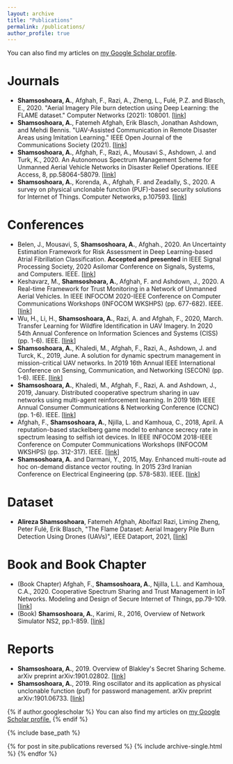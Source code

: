 ```yaml
---
layout: archive
title: "Publications"
permalink: /publications/
author_profile: true
---
```


You can also find my articles on [my Google Scholar profile](https://scholar.google.com/citations?user=1IDrN5QAAAAJ&hl=en&oi=ao).

Journals
==========
* **Shamsoshoara, A.**, Afghah, F., Razi, A., Zheng, L., Fulé, P.Z. and Blasch, E., 2020. "Aerial Imagery Pile burn detection using Deep Learning: the FLAME dataset." Computer Networks (2021): 108001. [[link](https://www.sciencedirect.com/science/article/pii/S1389128621001201)]
* **Shamsoshoara, A.**, Fatemeh Afghah, Erik Blasch, Jonathan Ashdown, and Mehdi Bennis. "UAV-Assisted Communication in Remote Disaster Areas using Imitation Learning." IEEE Open Journal of the Communications Society (2021). [[link](https://ieeexplore.ieee.org/abstract/document/9381488)]
* **Shamsoshoara, A.**, Afghah, F., Razi, A.,  Mousavi S., Ashdown, J. and Turk, K., 2020. An Autonomous Spectrum Management Scheme for Unmanned Aerial Vehicle Networks in Disaster Relief Operations. IEEE Access, 8, pp.58064-58079. [[link](https://ieeexplore.ieee.org/abstract/document/9046033)]
* **Shamsoshoara, A.**, Korenda, A., Afghah, F. and Zeadally, S., 2020. A survey on physical unclonable function (PUF)-based security solutions for Internet of Things. Computer Networks, p.107593. [[link](https://www.sciencedirect.com/science/article/pii/S1389128620312275)]

Conferences 
==========
* Belen, J., Mousavi, S, **Shamsoshoara, A.**, Afghah., 2020. An Uncertainty Estimation Framework for Risk Assessment in Deep Learning-based Atrial Fibrillation Classification. **Accepted and presented** in IEEE Signal Processing Society, 2020 Asilomar Conference on Signals, Systems, and Computers. IEEE. [[link](https://arxiv.org/pdf/2011.00121.pdf)]
* Keshavarz, M., **Shamsoshoara, A.**, Afghah, F. and Ashdown, J., 2020. A Real-time Framework for Trust Monitoring in a Network of Unmanned Aerial Vehicles. In IEEE INFOCOM 2020-IEEE Conference on Computer Communications Workshops (INFOCOM WKSHPS) (pp. 677-682). IEEE. [[link](https://ieeexplore.ieee.org/abstract/document/9162761)]
* Wu, H., Li, H., **Shamsoshoara, A.**, Razi, A. and Afghah, F., 2020, March. Transfer Learning for Wildfire Identification in UAV Imagery. In 2020 54th Annual Conference on Information Sciences and Systems (CISS) (pp. 1-6). IEEE. [[link](https://ieeexplore.ieee.org/abstract/document/9086204)]
* **Shamsoshoara, A.**, Khaledi, M., Afghah, F., Razi, A., Ashdown, J. and Turck, K., 2019, June. A solution for dynamic spectrum management in mission-critical UAV networks. In 2019 16th Annual IEEE International Conference on Sensing, Communication, and Networking (SECON) (pp. 1-6). IEEE. [[link](https://ieeexplore.ieee.org/abstract/document/8824917)]
* **Shamsoshoara, A.**, Khaledi, M., Afghah, F., Razi, A. and Ashdown, J., 2019, January. Distributed cooperative spectrum sharing in uav networks using multi-agent reinforcement learning. In 2019 16th IEEE Annual Consumer Communications & Networking Conference (CCNC) (pp. 1-6). IEEE. [[link](https://ieeexplore.ieee.org/abstract/document/8651796)]
* Afghah, F., **Shamsoshoara, A.**, Njilla, L. and Kamhoua, C., 2018, April. A reputation-based stackelberg game model to enhance secrecy rate in spectrum leasing to selfish iot devices. In IEEE INFOCOM 2018-IEEE Conference on Computer Communications Workshops (INFOCOM WKSHPS) (pp. 312-317). IEEE. [[link](https://ieeexplore.ieee.org/abstract/document/8406970)]
* **Shamsoshoara, A.** and Darmani, Y., 2015, May. Enhanced multi-route ad hoc on-demand distance vector routing. In 2015 23rd Iranian Conference on Electrical Engineering (pp. 578-583). IEEE. [[link](https://ieeexplore.ieee.org/abstract/document/7146282)]

Dataset
==========
* **Alireza Shamsoshoara**, Fatemeh Afghah, Abolfazl Razi, Liming Zheng, Peter Fulé, Erik Blasch, "The Flame Dataset: Aerial Imagery Pile Burn Detection Using Drones (UAVs)", IEEE Dataport, 2021, [[link](https://ieee-dataport.org/open-access/flame-dataset-aerial-imagery-pile-burn-detection-using-drones-uavs)]

Book and Book Chapter 
==========
* (Book Chapter) Afghah, F., **Shamsoshoara, A.**, Njilla, L.L. and Kamhoua, C.A., 2020. Cooperative Spectrum Sharing and Trust Management in IoT Networks. Modeling and Design of Secure Internet of Things, pp.79-109. [[link](https://onlinelibrary.wiley.com/doi/abs/10.1002/9781119593386.ch4)]
* (Book) **Shamsoshoara, A.**, Karimi, R., 2016, Overview of Network Simulator NS2, pp.1-859. [[link](https://www.researchgate.net/publication/337670285_Overview_of_Network_Simulator_NS2)]

Reports 
==========
* **Shamsoshoara, A.**, 2019. Overview of Blakley's Secret Sharing Scheme. arXiv preprint arXiv:1901.02802. [[link](https://arxiv.org/pdf/1901.02802.pdf)]
* **Shamsoshoara, A.**, 2019. Ring oscillator and its application as physical unclonable function (puf) for password management. arXiv preprint arXiv:1901.06733. [[link](https://arxiv.org/pdf/1901.06733.pdf)]

{% if author.googlescholar %}
  You can also find my articles on <u><a href="{{author.googlescholar}}">my Google Scholar profile</a>.</u>
{% endif %}

{% include base_path %}

{% for post in site.publications reversed %}
  {% include archive-single.html %}
{% endfor %}
